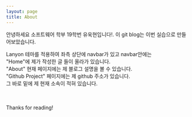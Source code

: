```yaml
---
layout: page
title: About
---
```


<p class="message">
 안녕하세요 소프트웨어 학부 19학번 유욱현입니다!. 이 git blog는 이번 실습으로 만들어보았습니다.
</p>
Lanyon 테마를 적용하여 좌측 상단에 navbar가 있고 navbar안에는<br>
"Home"에 제가 작성한 글 들이 올라가 있습니다.<br>
"About" 현재 페이지에는 제 블로그 설명을 볼 수 있습니다.<br>
"Github Project" 페이지에는 제 github 주소가 있습니다.<br>
그 바로 밑에 제 현재 소속이 적혀 있습니다.<br><br><br>


Thanks for reading!
